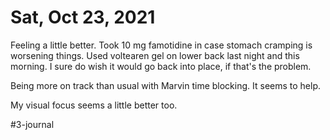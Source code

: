 # Sat, Oct 23, 2021
Feeling a little better. Took 10 mg famotidine in case stomach cramping is worsening things. Used voltearen gel on lower back last night and this morning. I sure do wish it would go back into place, if that's the problem. 

Being more on track than usual with Marvin time blocking. It seems to help. 

My visual focus seems a little better too. 

#3-journal